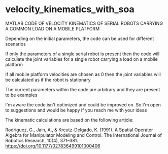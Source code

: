 # velocity_kinematics_with_soa
MATLAB CODE OF VELOCITY KINEMATICS OF SERIAL ROBOTS CARRYING A COMMON LOAD ON A MOBILE PLATFORM 

Depending on the initial parameters, the code can be used for different scenarios

If only the parameters of a single serial robot is present then the code will calculate the joint variables for a single robot carrying a load on a mobile platform

If all mobile platform velocities are chosen as 0 then the joint variables will be calculated as if the robot is stationary

The current parameters within the code are arbitrary and they are present to be examples

I'm aware the code isn't optimized and could be improved on. So I'm open to suggestions and would be happy if you reach me with your ideas

The kinematic calculations are based on the following article: 

  Rodriguez, G., Jain, A., & Kreutz-Delgado, K. (1991). A Spatial Operator Algebra for Manipulator Modeling and Control. The International Journal of Robotics Research, 10(4), 371–381. https://doi.org/10.1177/027836499101000406

